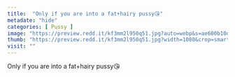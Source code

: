 ```yaml
---
title:  "Only if you are into a fat+hairy pussy😘"
metadate: "hide"
categories: [ Pussy ]
image: "https://preview.redd.it/kf3mm2l950q51.jpg?auto=webp&s=ae600b10d88238d4015e0239699ecfba1ddd5ab6"
thumb: "https://preview.redd.it/kf3mm2l950q51.jpg?width=1080&crop=smart&auto=webp&s=272e9919bdfe6dfd67a399365987476a0ce9214c"
visit: ""
---
```

Only if you are into a fat+hairy pussy😘
